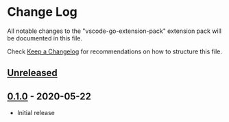 # Change Log

All notable changes to the "vscode-go-extension-pack" extension pack will be documented in this file.

Check [Keep a Changelog](http://keepachangelog.com/) for recommendations on how to structure this file.

## [Unreleased]

## [0.1.0] - 2020-05-22
- Initial release

[Unreleased]: https://github.com/loadsmart/vscode-go-extension-pack/compare/0.1.0...master
[0.1.0]: https://github.com/loadsmart/vscode-go-extension-pack/compare/a1c124c...0.1.0